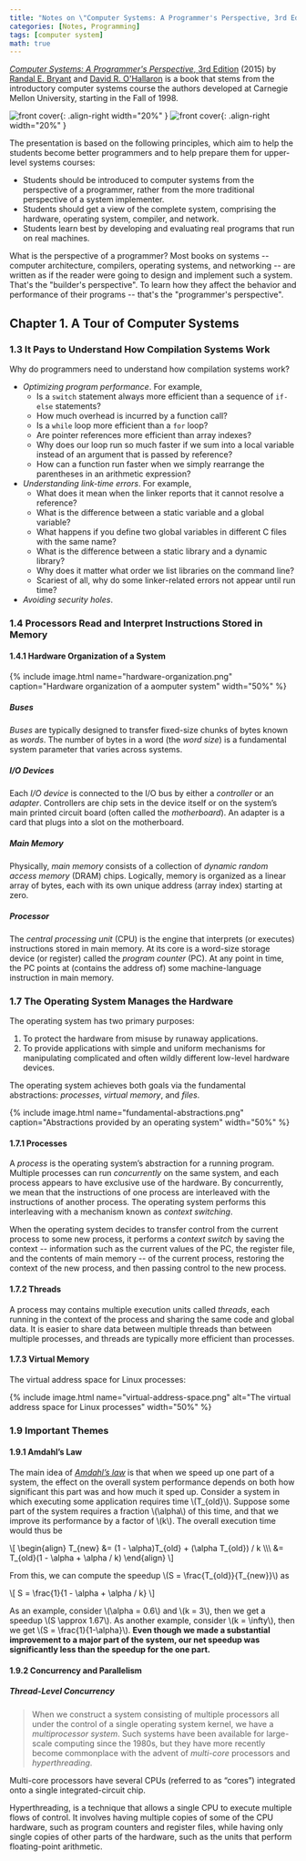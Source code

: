 ```yaml
---
title: "Notes on \"Computer Systems: A Programmer's Perspective, 3rd Edition\""
categories: [Notes, Programming]
tags: [computer system]
math: true
---
```


[*Computer Systems: A Programmer's Perspective*, 3rd Edition](http://csapp.cs.cmu.edu/) (2015) by [Randal E. Bryant](http://www.cs.cmu.edu/~bryant) and [David R. O'Hallaron](http://www.cs.cmu.edu/~droh) is a book that stems from the introductory computer systems course the authors developed at Carnegie Mellon University, starting in the Fall of 1998.

![front cover](http://csapp.cs.cmu.edu/3e/images/csapp3e-cover.jpg){: .align-right width="20%" }
![front cover](https://images-na.ssl-images-amazon.com/images/I/51pqLWAcyFL._SX384_BO1,204,203,200_.jpg){: .align-right width="20%" }

The presentation is based on the following principles, which aim to help the students become better programmers and to help prepare them for upper-level systems courses:

- Students should be introduced to computer systems from the perspective of a programmer, rather from the more traditional perspective of a system implementer.
- Students should get a view of the complete system, comprising the hardware, operating system, compiler, and network.
- Students learn best by developing and evaluating real programs that run on real machines.

What is the perspective of a programmer? Most books on systems -- computer architecture, compilers, operating systems, and networking -- are written as if the reader were going to design and implement such a system. That's the "builder's perspective". To learn how they affect the behavior and performance of their programs -- that's the "programmer's perspective".

## Chapter 1. A Tour of Computer Systems

### 1.3 It Pays to Understand How Compilation Systems Work

Why do programmers need to understand how compilation systems work?

- *Optimizing program performance*. For example,
  - Is a `switch` statement always more efficient than a sequence of `if-else` statements?
  - How much overhead is incurred by a function call?
  - Is a `while` loop more efficient than a `for` loop?
  - Are pointer references more efficient than array indexes?
  - Why does our loop run so much faster if we sum into a local variable instead of an argument that is passed by reference?
  - How can a function run faster when we simply rearrange the parentheses in an arithmetic expression?
- *Understanding link-time errors*. For example,
  - What does it mean when the linker reports that it cannot resolve a reference?
  - What is the difference between a static variable and a global variable?
  - What happens if you define two global variables in different C files with the same name?
  - What is the difference between a static library and a dynamic library?
  - Why does it matter what order we list libraries on the command line?
  - Scariest of all, why do some linker-related errors not appear until run time?
- *Avoiding security holes*.

### 1.4 Processors Read and Interpret Instructions Stored in Memory

#### 1.4.1 Hardware Organization of a System

{% include image.html name="hardware-organization.png" caption="Hardware organization of a aomputer system" width="50%" %}

##### Buses

*Buses* are typically designed to transfer fixed-size chunks of bytes known as *words*. The number of bytes in a word (the *word size*) is a fundamental system parameter that varies across systems.

##### I/O Devices

Each *I/O device* is connected to the I/O bus by either a *controller* or an *adapter*. Controllers are chip sets in the device itself or on the system’s main printed circuit board (often called the *motherboard*). An adapter is a card that plugs into a slot on the motherboard.

##### Main Memory

Physically, *main memory* consists of a collection of *dynamic random access memory* (DRAM) chips. Logically, memory is organized as a linear array of bytes, each with its own unique address (array index) starting at zero.

##### Processor

The *central processing unit* (CPU) is the engine that interprets (or executes) instructions stored in main memory. At its core is a word-size storage device (or register) called the *program counter* (PC). At any point in time, the PC points at (contains the address of) some machine-language instruction in main memory.

### 1.7 The Operating System Manages the Hardware

The operating system has two primary purposes:

1. To protect the hardware from misuse by runaway applications.
2. To provide applications with simple and uniform mechanisms for manipulating complicated and often wildly different low-level hardware devices.

The operating system achieves both goals via the fundamental abstractions: *processes*, *virtual memory*, and *files*.

{% include image.html name="fundamental-abstractions.png" caption="Abstractions provided by an operating system" width="50%" %}

#### 1.7.1 Processes

A *process* is the operating system’s abstraction for a running program. Multiple processes can run *concurrently* on the same system, and each process appears to have exclusive use of the hardware. By concurrently, we mean that the instructions of one process are interleaved with the instructions of another process. The operating system performs this interleaving with a mechanism known as *context switching*.

When the operating system decides to transfer control from the current process to some new process, it performs a *context switch* by saving the context -- information such as the current values of the PC, the register file, and the contents of main memory -- of the current process, restoring the context of the new process, and then passing control to the new process.

#### 1.7.2 Threads

A process may contains multiple execution units called *threads*, each running in the context of the process and sharing the same code and global data. It is easier to share data between multiple threads than between multiple processes, and threads are typically more efficient than processes.

#### 1.7.3 Virtual Memory

The virtual address space for Linux processes:

{% include image.html name="virtual-address-space.png" alt="The virtual address space for Linux processes" width="50%" %}

### 1.9 Important Themes

#### 1.9.1 Amdahl’s Law

The main idea of [*Amdahl’s law*](https://en.wikipedia.org/wiki/Amdahl%27s_law) is that when we speed up one part of a system, the effect on the overall system performance depends on both how significant this part was and how much it sped up. Consider a system in which executing some application requires time \\\(T_{old}\\\). Suppose some part of the system requires a fraction \\\(\alpha\\\) of this time, and that we improve its performance by a factor of \\\(k\\\). The overall execution time would thus be

\\\[
\begin{align}
T_{new} &= (1 - \alpha)T_{old} + (\alpha T_{old}) / k \\\\\\
 &= T_{old}(1 - \alpha + \alpha / k)
\end{align}
\\\]

From this, we can compute the speedup \\\(S = \frac{T_{old}}{T_{new}}\\\) as

\\\[
S = \frac{1}{1 - \alpha + \alpha / k}
\\\]

As an example, consider \\\(\alpha = 0.6\\\) and \\\(k = 3\\\), then we get a speedup \\\(S \approx 1.67\\\). As another example, consider \\\(k = \infty\\\), then we get \\\(S = \frac{1}{1-\alpha}\\\). **Even though we made a substantial improvement to a major part of the system, our net speedup was significantly less than the speedup for the one part.**

#### 1.9.2 Concurrency and Parallelism

##### Thread-Level Concurrency

> When we construct a system consisting of multiple processors all under the control of a single operating system kernel, we have a *multiprocessor system*. Such systems have been available for large-scale computing since the 1980s, but they have more recently become commonplace with the advent of *multi-core* processors and *hyperthreading*.

Multi-core processors have several CPUs (referred to as “cores”) integrated onto a single integrated-circuit chip.

Hyperthreading, is a technique that allows a single CPU to execute multiple flows of control. It involves having multiple copies of some of the CPU hardware, such as program counters and register files, while having only single copies of other parts of the hardware, such as the units that perform floating-point arithmetic.
